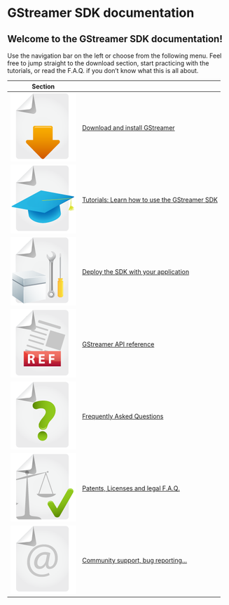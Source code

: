 # GStreamer SDK documentation

## Welcome to the GStreamer SDK documentation!

Use the navigation bar on the left or choose from the following menu.
Feel free to jump straight to the download section, start practicing
with the tutorials, or read the F.A.Q. if you don’t know what this is
all about.

| Section | |
|--|--|
| [![](attachments/download.png)](Installing+the+SDK.markdown) | [Download and install GStreamer](Installing+the+SDK.markdown) |
| [![](attachments/tutorials.png)](Tutorials.markdown) | [Tutorials: Learn how to use the GStreamer SDK](Tutorials.markdown) |
| [![](attachments/deploy.png)](Deploying+your+application.markdown) | [Deploy the SDK with your application](Deploying+your+application) |
| [![](attachments/reference.png)](GStreamer+reference.markdown) | [GStreamer API reference](GStreamer+reference.markdown) |
| [![](attachments/faq.png)](Frequently+Asked+Questions.markdown) | [Frequently Asked Questions](Frequently+Asked+Questions.markdown) |
|  [![](attachments/legal.png)](Legal+information.markdown) | [Patents, Licenses and legal F.A.Q.](Legal+information.markdown) |
|  [![](attachments/contact.png)](Contact.markdown) | [Community support, bug reporting...](Contact.markdown) |
